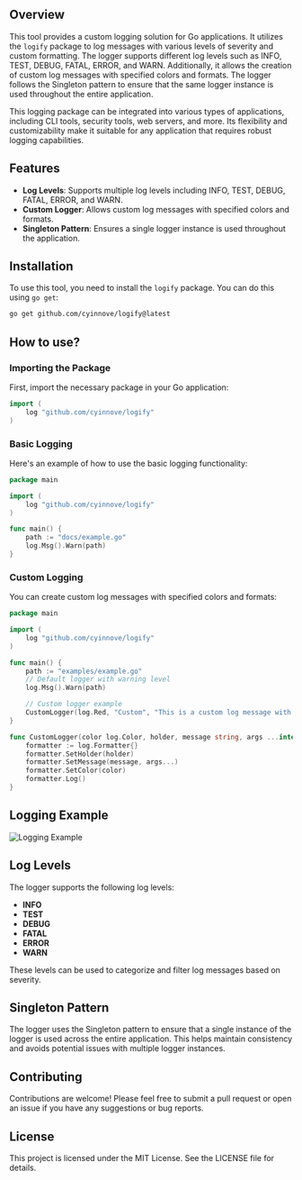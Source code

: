 ## Overview

This tool provides a custom logging solution for Go applications. It utilizes the `logify` package to log messages with various levels of severity and custom formatting. The logger supports different log levels such as INFO, TEST, DEBUG, FATAL, ERROR, and WARN. Additionally, it allows the creation of custom log messages with specified colors and formats. The logger follows the Singleton pattern to ensure that the same logger instance is used throughout the entire application.

This logging package can be integrated into various types of applications, including CLI tools, security tools, web servers, and more. Its flexibility and customizability make it suitable for any application that requires robust logging capabilities.

## Features

- **Log Levels**: Supports multiple log levels including INFO, TEST, DEBUG, FATAL, ERROR, and WARN.
- **Custom Logger**: Allows custom log messages with specified colors and formats.
- **Singleton Pattern**: Ensures a single logger instance is used throughout the application.

## Installation

To use this tool, you need to install the `logify` package. You can do this using `go get`:

```sh
go get github.com/cyinnove/logify@latest
```

## How to use?

### Importing the Package

First, import the necessary package in your Go application:

```go
import (
    log "github.com/cyinnove/logify"
)
```

### Basic Logging

Here's an example of how to use the basic logging functionality:

```go
package main

import (
    log "github.com/cyinnove/logify"
)

func main() {
    path := "docs/example.go"
    log.Msg().Warn(path)
}
```

### Custom Logging

You can create custom log messages with specified colors and formats:

```go
package main

import (
    log "github.com/cyinnove/logify"
)

func main() {
    path := "examples/example.go"
    // Default logger with warning level
    log.Msg().Warn(path)

    // Custom logger example
    CustomLogger(log.Red, "Custom", "This is a custom log message with color %s", "Red")
}

func CustomLogger(color log.Color, holder, message string, args ...interface{}) {
    formatter := log.Formatter{}
    formatter.SetHolder(holder)
    formatter.SetMessage(message, args...)
    formatter.SetColor(color)
    formatter.Log()
}
```
## Logging Example

![Logging Example](/static/logs.png)


## Log Levels

The logger supports the following log levels:
- **INFO**
- **TEST**
- **DEBUG**
- **FATAL**
- **ERROR**
- **WARN**

These levels can be used to categorize and filter log messages based on severity.

## Singleton Pattern

The logger uses the Singleton pattern to ensure that a single instance of the logger is used across the entire application. This helps maintain consistency and avoids potential issues with multiple logger instances.

## Contributing

Contributions are welcome! Please feel free to submit a pull request or open an issue if you have any suggestions or bug reports.

## License

This project is licensed under the MIT License. See the LICENSE file for details.

